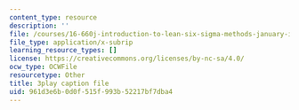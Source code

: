 ```yaml
---
content_type: resource
description: ''
file: /courses/16-660j-introduction-to-lean-six-sigma-methods-january-iap-2012/961d3e6b0d0f515f993b52217bf7dba4_z1KloN7Ub0M.vtt
file_type: application/x-subrip
learning_resource_types: []
license: https://creativecommons.org/licenses/by-nc-sa/4.0/
ocw_type: OCWFile
resourcetype: Other
title: 3play caption file
uid: 961d3e6b-0d0f-515f-993b-52217bf7dba4
---
```

